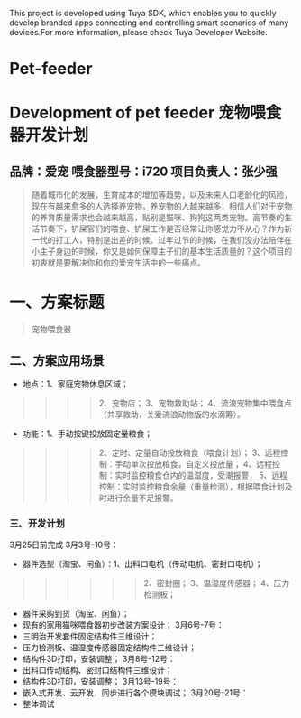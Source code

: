 This project is developed using Tuya SDK, which enables you to quickly develop branded apps connecting and controlling smart scenarios of many devices.For more information, please check Tuya Developer Website.
# Pet-feeder
Development of pet feeder
宠物喂食器开发计划
==
品牌：爱宠                    喂食器型号：i720             项目负责人：张少强
-------
>随着城市化的发展，生育成本的增加等趋势，以及未来人口老龄化的风险，现在有越来愈多的人选择养宠物，养宠物的人越来越多，相信人们对于宠物的养育质量需求也会越来越高，贴别是猫咪、狗狗这两类宠物。高节奏的生活节奏下，铲屎官们的喂食、铲屎工作是否经常让你感觉力不从心？作为新一代的打工人，特别是出差的时候、过年过节的时候，在我们没办法陪伴在小主子身边的时候，你又是如何保障主子们的基本生活质量的？这个项目的初衷就是要解决你和你的爱宠生活中的一些痛点。
# 一、方案标题
>宠物喂食器
## 二、方案应用场景
* 地点：1、家庭宠物休息区域；
>>>>2、宠物店；
>>>>3、宠物救助站；
>>>>4、流浪宠物集中喂食点（共享救助，关爱流浪动物版的水滴筹）。
* 功能：1、手动按键投放固定量粮食；
>>>>2、定时、定量自动投放粮食（喂食计划）；
>>>>3、远程控制：手动单次投放粮食，自定义投放量；
>>>>4、远程控制：实时监控粮食仓内的温湿度，受潮报警，
>>>>5、远程控制：实时监控粮食余量（重量检测），根据喂食计划及时进行余量不足报警。
### 三、开发计划
3月25日前完成
3月3号-10号：
* 器件选型（淘宝、闲鱼）：1、出料口电机（传动电机、密封口电机）；
>>>>>>2、密封圈；
>>>>>>3、温湿度传感器；
>>>>>>4、压力检测板；
* 器件采购到货（淘宝、闲鱼）；
* 现有的家用猫咪喂食器初步改装方案设计；
3月6号-7号：
* 三明治开发套件固定结构件三维设计；
* 压力检测板、温湿度传感器固定结构件三维设计；
* 结构件3D打印，安装调整；
3月8号-12号：
* 出料口传动结构、密封口结构件三维设计；
* 结构件3D打印，安装调整；
3月13号-19号：
* 嵌入式开发、云开发，同步进行各个模块调试；
3月20号-21号：
* 整体调试
